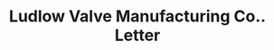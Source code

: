 ---
doi: 10.7916/D8V70WPX
date_other: '1900'
date_other_textual: '1900'
form: correspondence
genre:
- Letters (correspondence)
name:
- Ludlow Valve Manufacturing Co.
object_in_context_url: https://biggert.cul.columbia.edu/items/view/ave_biggert_01217
subject_hierarchical_geographic:
- Troy, New York, United States
subject_name:
- Ludlow Valve Manufacturing Co.
title: Ludlow Valve Manufacturing Co.. Letter
sort_title: Ludlow Valve Manufacturing Co.. Letter
call_number: ave_biggert_01217
coordinates:
- 42.73166666666667,-73.69250000000001
pid: ave_biggert_01217
identifiers: ave_biggert_01217
thumbnail: https://derivativo-2.library.columbia.edu/iiif/2/ldpd:343366/full/!256,256/0/native.jpg
permalink: /biggert/ave_biggert_01217/
layout: iiif-image-page
---